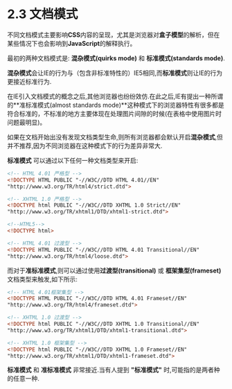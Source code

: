 # 2.3 文档模式

不同文档模式主要影响**CSS**内容的呈现，尤其是浏览器对**盒子模型**的解析，但在某些情况下也会影响到**JavaScript**的解释执行。

最初的两种文档模式是: **混杂模式(quirks mode)** 和 **标准模式(standards mode)**.

**混杂模式**会让IE的行为与（包含非标准特性的）IE5相同,而**标准模式**则让IE的行为更接近标准行为.

在IE引入文档模式的概念之后,其他浏览器也纷纷效仿.在此之后,IE有提出一种所谓的**准标准模式(almost standards mode)**这种模式下的浏览器特性有很多都是符合标准的，不标准的地方主要体现在处理图片间隙的时候(在表格中使用图片时问题最明显)。

如果在文档开始出没有发现文档类型生命,则所有浏览器都会默认开启**混杂模式**,但并不推荐,因为不同浏览器在这种模式下的行为差异非常大.

**标准模式** 可以通过以下任何一种文档类型来开启:

``` html .line-numbers
<!-- HTML 4.01 严格型 -->
<!DOCTYPE HTML PUBLIC "-//W3C//DTD HTML 4.01//EN"
"http://www.w3.org/TR/html4/strict.dtd">
```

``` html .line-numbers
<!-- XHTML 1.0 严格型 -->
<!DOCTYPE html PUBLIC "-//W3C//DTD XHTML 1.0 Strict//EN"
"http://www.w3.org/TR/xhtml1/DTD/xhtml1-strict.dtd">
```

``` html .line-numbers
<!--HTML5-->
<!DOCTYPE html>

```

``` html .line-numbers
<!-- HTML 4.01 过渡型 -->
<!DOCTYPE HTML PUBLIC "-//W3C//DTD HTML 4.01 Transitional//EN"
"http://www.w3.org/TR/html4/loose.dtd">
```

而对于**准标准模式**,则可以通过使用**过渡型(transitional)** 或 **框架集型(frameset)** 文档类型来触发,如下所示:

``` html .line-numbers
<!-- HTML 4.01框架集型 -->
<!DOCTYPE HTML PUBLIC "-//W3C//DTD HTML 4.01 Frameset//EN"
"http://www.w3.org/TR/html4/frameset.dtd">
```

``` html .line-numbers
<!-- XHTML 1.0 过渡型 -->
<!DOCTYPE html PUBLIC "-//W3C//DTD XHTML 1.0 Transitional//EN"
"http://www.w3.org/TR/xhtml1/DTD/xhtml1-transitional.dtd">
```

``` html .line-numbers
<!-- XHTML 1.0 框架集型 -->
<!DOCTYPE html PUBLIC "-//W3C//DTD XHTML 1.0 Frameset//EN"
"http://www.w3.org/TR/xhtml1/DTD/xhtml1-frameset.dtd">
```

**标准模式** 和 **准标准模式** 非常接近.当有人提到 **"标准模式"** 时,可能指的是两者种的任意一种.
